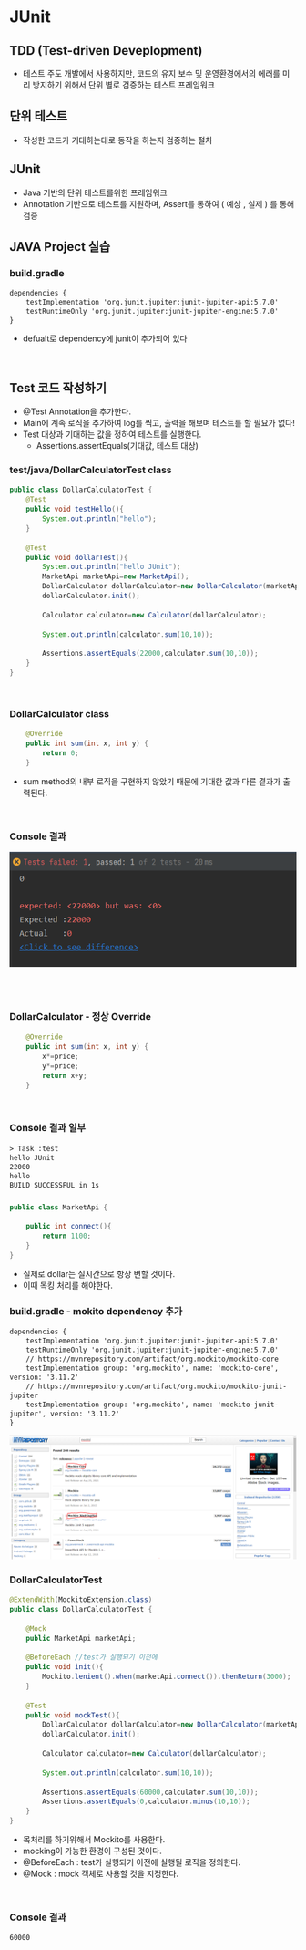 # JUnit

## TDD (Test-driven Deveplopment)
- 테스트 주도 개발에서 사용하지만, 코드의 유지 보수 및 운영환경에서의 에러를 미리 방지하기 위해서 단위 별로 검증하는 테스트 프레임워크

## 단위 테스트
- 작성한 코드가 기대하는대로 동작을 하는지 검증하는 절차

## JUnit
- Java 기반의 단위 테스트를위한 프레임워크
- Annotation 기반으로 테스트를 지원하며, Assert를 통하여 ( 예상 , 실제 ) 를 통해 검증


## JAVA Project 실습


### build.gradle 
```
dependencies {
    testImplementation 'org.junit.jupiter:junit-jupiter-api:5.7.0'
    testRuntimeOnly 'org.junit.jupiter:junit-jupiter-engine:5.7.0'
}
```
- defualt로 dependency에 junit이 추가되어 있다

<br>

## Test 코드 작성하기
- @Test Annotation을 추가한다.
- Main에 계속 로직을 추가하여 log를 찍고, 출력을 해보며 테스트를 할 필요가 없다!
- Test 대상과 기대하는 값을 정하여 테스트를 실행한다.
  - Assertions.assertEquals(기대값, 테스트 대상)

### test/java/DollarCalculatorTest class
```java
public class DollarCalculatorTest {
    @Test
    public void testHello(){
        System.out.println("hello");
    }

    @Test
    public void dollarTest(){
        System.out.println("hello JUnit");
        MarketApi marketApi=new MarketApi();
        DollarCalculator dollarCalculator=new DollarCalculator(marketApi);
        dollarCalculator.init();

        Calculator calculator=new Calculator(dollarCalculator);

        System.out.println(calculator.sum(10,10));

        Assertions.assertEquals(22000,calculator.sum(10,10));
    }
}
```


<br>

### DollarCalculator class
```java
    @Override
    public int sum(int x, int y) {
        return 0;
    }
```
- sum method의 내부 로직을 구현하지 않았기 때문에 기대한 값과 다른 결과가 출력된다.

<br>

### Console 결과

<img src="./img/test_fail.PNG">

<br><br>

### DollarCalculator - 정상 Override 
```java
    @Override
    public int sum(int x, int y) {
        x*=price;
        y*=price;
        return x+y;
    }
```
<br>

### Console 결과 일부
```
> Task :test
hello JUnit
22000
hello
BUILD SUCCESSFUL in 1s
```

### 
```java
public class MarketApi {

    public int connect(){
        return 1100;
    }
}
```
- 실제로 dollar는 실시간으로 항상 변할 것이다.
- 이때 목킹 처리를 해야한다.


### build.gradle - mokito dependency 추가
```
dependencies {
    testImplementation 'org.junit.jupiter:junit-jupiter-api:5.7.0'
    testRuntimeOnly 'org.junit.jupiter:junit-jupiter-engine:5.7.0'
    // https://mvnrepository.com/artifact/org.mockito/mockito-core
    testImplementation group: 'org.mockito', name: 'mockito-core', version: '3.11.2'
    // https://mvnrepository.com/artifact/org.mockito/mockito-junit-jupiter
    testImplementation group: 'org.mockito', name: 'mockito-junit-jupiter', version: '3.11.2'
}
```

<img src="./img/maven_mockito.PNG">


### DollarCalculatorTest
```java
@ExtendWith(MockitoExtension.class) 
public class DollarCalculatorTest {

    @Mock
    public MarketApi marketApi;

    @BeforeEach //test가 실행되기 이전에
    public void init(){
        Mockito.lenient().when(marketApi.connect()).thenReturn(3000);
    }

    @Test
    public void mockTest(){
        DollarCalculator dollarCalculator=new DollarCalculator(marketApi);
        dollarCalculator.init();

        Calculator calculator=new Calculator(dollarCalculator);

        System.out.println(calculator.sum(10,10));

        Assertions.assertEquals(60000,calculator.sum(10,10));
        Assertions.assertEquals(0,calculator.minus(10,10));
    }
}
```
- 목처리를 하기위해서 Mockito를 사용한다.
- mocking이 가능한 환경이 구성된 것이다.
- @BeforeEach : test가 실행되기 이전에 실행될 로직을 정의한다.
- @Mock : mock 객체로 사용할 것을 지정한다.

<br>

### Console 결과
```
60000
```